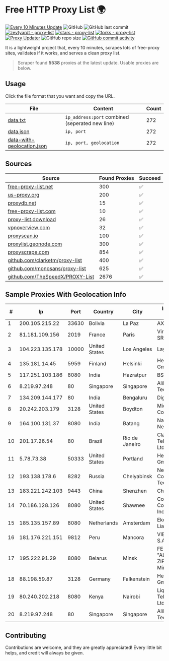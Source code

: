 
# Free HTTP Proxy List 🌍

[![Every 10 Minutes Update](https://github.com/mertguvencli/http-proxy-list/actions/workflows/main.yml/badge.svg?branch=main)](https://github.com/mertguvencli/http-proxy-list/actions/workflows/main.yml)
![GitHub](https://img.shields.io/github/license/mertguvencli/http-proxy-list)
![GitHub last commit](https://img.shields.io/github/last-commit/mertguvencli/http-proxy-list)
[![zevtyardt - proxy-list](https://img.shields.io/static/v1?label=zevtyardt&message=proxy-list&color=blue&logo=github)](https://github.com/zevtyardt/proxy-list "Go to GitHub repo")
[![stars - proxy-list](https://img.shields.io/github/stars/zevtyardt/proxy-list?style=social)](https://github.com/zevtyardt/proxy-list)
[![forks - proxy-list](https://img.shields.io/github/forks/zevtyardt/proxy-list?style=social)](https://github.com/zevtyardt/proxy-list)
[![Proxy Updater](https://github.com/zevtyardt/proxy-list/workflows/Proxy%20Updater/badge.svg)](https://github.com/zevtyardt/proxy-list/actions?query=workflow:"Proxy+Updater")
![GitHub repo size](https://img.shields.io/github/repo-size/zevtyardt/proxy-list)
[![GitHub commit activity](https://img.shields.io/github/commit-activity/m/zevtyardt/proxy-list?logo=commits)](https://github.com/zevtyardt/proxy-list/commits/main)

It is a lightweight project that, every 10 minutes, scrapes lots of free-proxy sites, validates if it works, and serves a clean proxy list.

> Scraper found **5538** proxies at the latest update. Usable proxies are below.

## Usage

Click the file format that you want and copy the URL.

|File|Content|Count|
|----|-------|-----|
|[data.txt](https://raw.githubusercontent.com/mertguvencli/http-proxy-list/main/proxy-list/data.txt)|`ip_address:port` combined (seperated new line)|272|
|[data.json](https://raw.githubusercontent.com/mertguvencli/http-proxy-list/main/proxy-list/data.json)|`ip, port`|272|
|[data-with-geolocation.json](https://raw.githubusercontent.com/mertguvencli/http-proxy-list/main/proxy-list/data-with-geolocation.json)|`ip, port, geolocation`|272|

## Sources

|Source|Found Proxies|Succeed|
|------|-------------|-------|
|[free-proxy-list.net](https://free-proxy-list.net)|300|✅|
|[us-proxy.org](https://www.us-proxy.org)|200|✅|
|[proxydb.net](http://proxydb.net)|15|✅|
|[free-proxy-list.com](https://free-proxy-list.com/?page=&port=&type%5B%5D=http&type%5B%5D=https&up_time=0&search=Search)|10|✅|
|[proxy-list.download](https://www.proxy-list.download/HTTP)|26|✅|
|[vpnoverview.com](https://vpnoverview.com/privacy/anonymous-browsing/free-proxy-servers)|32|✅|
|[proxyscan.io](https://www.proxyscan.io)|100|✅|
|[proxylist.geonode.com](https://proxylist.geonode.com/api/proxy-list?limit=300&page=1&sort_by=lastChecked&sort_type=desc&protocols=http,https)|300|✅|
|[proxyscrape.com](https://api.proxyscrape.com/v2/?request=displayproxies&protocol=http&timeout=10000&country=all&ssl=all&anonymity=all)|854|✅|
|[github.com/clarketm/proxy-list](https://raw.githubusercontent.com/clarketm/proxy-list/master/proxy-list-raw.txt)|400|✅|
|[github.com/monosans/proxy-list](https://raw.githubusercontent.com/monosans/proxy-list/main/proxies/http.txt)|625|✅|
|[github.com/TheSpeedX/PROXY-List](https://raw.githubusercontent.com/TheSpeedX/PROXY-List/master/http.txt)|2676|✅|


## Sample Proxies With Geolocation Info

|#|Ip|Port|Country|City|Internet Service Provider|
|-|--|----|-------|----|-------------------------|
|1|200.105.215.22|33630|Bolivia|La Paz|AXS Bolivia S. A.|
|2|81.181.109.156|2019|France|Paris|Virtono Networks SRL|
|3|104.223.135.178|10000|United States|Los Angeles|LayerHost|
|4|135.181.14.45|5959|Finland|Helsinki|Hetzner Online GmbH|
|5|117.251.103.186|8080|India|Hazratpur|BSNL Internet|
|6|8.219.97.248|80|Singapore|Singapore|Alibaba (US) Technology Co., Ltd.|
|7|134.209.144.177|80|India|Bengaluru|DigitalOcean, LLC|
|8|20.242.203.179|3128|United States|Boydton|Microsoft Corporation|
|9|164.100.131.37|8080|India|Batang|National Knowledge Network|
|10|201.17.26.54|80|Brazil|Rio de Janeiro|Claro NXT Telecomunicacoes Ltda|
|11|5.78.73.38|50333|United States|Portland|Hetzner Online GmbH|
|12|193.138.178.6|8282|Russia|Chelyabinsk|New Communication Technologies|
|13|183.221.242.103|9443|China|Shenzhen|China Mobile|
|14|70.186.128.126|8080|United States|Shawnee|Cox Communications Inc.|
|15|185.135.157.89|8080|Netherlands|Amsterdam|Ekotrans Limited Liability Company|
|16|181.176.221.151|9812|Peru|Mancora|VIETTEL PERÚ S.A.C.|
|17|195.222.91.29|8080|Belarus|Minsk|FE "ALTERNATIVNAYA ZIFROVAYA SET" Minsk|
|18|88.198.59.87|3128|Germany|Falkenstein|Hetzner Online GmbH|
|19|80.240.202.218|8080|Kenya|Nairobi|Liquid Telecommunications Ltd|
|20|8.219.97.248|80|Singapore|Singapore|Alibaba (US) Technology Co., Ltd.|



## Contributing

Contributions are welcome, and they are greatly appreciated! Every
little bit helps, and credit will always be given.

